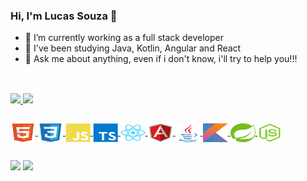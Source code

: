 ###  Hi, I'm Lucas Souza 👋


- 🔭 I’m currently working as a full stack developer
- 🌱 I've been studying Java, Kotlin, Angular and React
- 💬  Ask me about anything, even if i don't know, i'll try to help you!!!

##
<br />
 <div>
  <a href="https://github.com/lucassouzasilvadev">
  <img height="150em"  src="https://github-readme-stats.vercel.app/api?username=lucassouzasilvadev&show_icons=true&theme=dracula&include_all_commits=true&count_private=true"/>
  <img height="150em" src="https://github-readme-stats.vercel.app/api/top-langs/?username=lucassouzasilvadev&layout=compact&langs_count=7&theme=dracula"/>
</div>
  
  ##
  
<div style="display: inline_block">
      <img align="center" alt="Rafa-HTML" height="30" width="40" src="https://raw.githubusercontent.com/devicons/devicon/master/icons/html5/html5-original.svg">
    
<img align="center" alt="Rafa-CSS" height="30" width="40" src="https://raw.githubusercontent.com/devicons/devicon/master/icons/css3/css3-original.svg">


<img align="center" alt="Rafa-Js" height="30" width="40" src="https://raw.githubusercontent.com/devicons/devicon/master/icons/javascript/javascript-plain.svg">

<img align="center" alt="Rafa-Ts" height="30" width="40" src="https://raw.githubusercontent.com/devicons/devicon/master/icons/typescript/typescript-plain.svg">

<img align="center" alt="Rafa-React" height="30" width="40" src="https://raw.githubusercontent.com/devicons/devicon/master/icons/react/react-original.svg">
   
<img align="center" alt="Rafa-Csharp" height="30" width="40" src="https://raw.githubusercontent.com/devicons/devicon/master/icons/angularjs/angularjs-original.svg">
 
<img align="center" alt="Rafa-Python" height="30" width="40" src="https://raw.githubusercontent.com/devicons/devicon/master/icons/java/java-original.svg">            
 
 <img align="center" alt="Rafa-Python" height="30" width="40" src="https://raw.githubusercontent.com/devicons/devicon/master/icons/kotlin/kotlin-original.svg">  
 
<img align="center" alt="Rafa-Python" height="30" width="40" src="https://raw.githubusercontent.com/devicons/devicon/master/icons/spring/spring-original.svg">         
      
<img align="center" alt="Rafa-Python" height="30" width="40" src="https://raw.githubusercontent.com/devicons/devicon/master/icons/nodejs/nodejs-original.svg">      

</div>
  
##
  
<div>
     <a href = "mailto:lucasdrop169@gmail.com"><img src="https://img.shields.io/badge/-Gmail-%23333?style=for-the-badge&logo=gmail&logoColor=white" target="_blank"></a>
  <a href="https://www.linkedin.com/in/lucas-souza-6380041b5" target="_blank"><img src="https://img.shields.io/badge/-LinkedIn-%230077B5?style=for-the-badge&logo=linkedin&logoColor=white" target="_blank"></a> 
</div>
  
  ##
 

  
  
